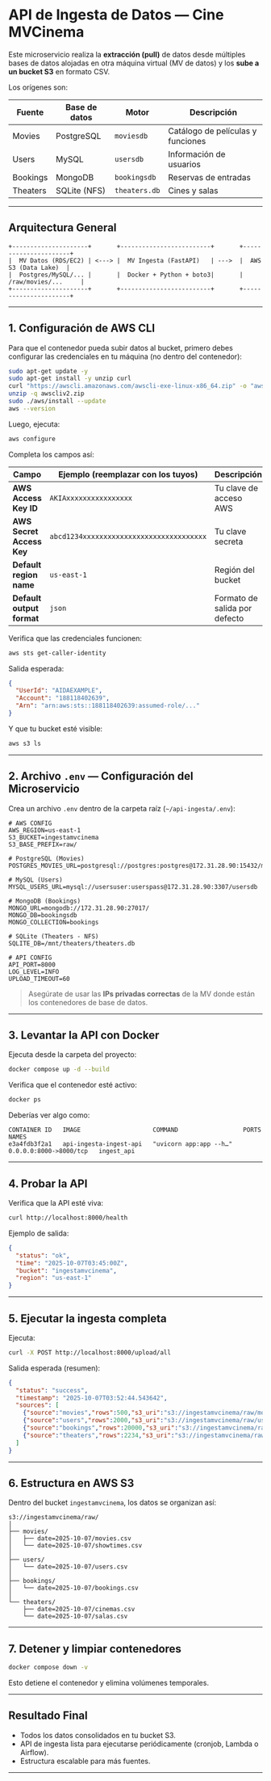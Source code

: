 # API de Ingesta de Datos — Cine MVCinema

Este microservicio realiza la **extracción (pull)** de datos desde múltiples bases de datos alojadas en otra máquina virtual (MV de datos) y los **sube a un bucket S3** en formato CSV.

Los orígenes son:

| Fuente        | Base de datos | Motor    | Descripción |
|----------------|---------------|-----------|--------------|
| Movies         | PostgreSQL     | `moviesdb` | Catálogo de películas y funciones |
| Users          | MySQL          | `usersdb`  | Información de usuarios |
| Bookings       | MongoDB        | `bookingsdb` | Reservas de entradas |
| Theaters       | SQLite (NFS)   | `theaters.db` | Cines y salas |

---

## Arquitectura General

```
+---------------------+       +-------------------------+       +----------------------+
|  MV Datos (RDS/EC2) | <---> |  MV Ingesta (FastAPI)   | --->  |  AWS S3 (Data Lake)  |
|  Postgres/MySQL/... |       |  Docker + Python + boto3|       |  /raw/movies/...     |
+---------------------+       +-------------------------+       +----------------------+
```

---

## 1. Configuración de AWS CLI

Para que el contenedor pueda subir datos al bucket, primero debes configurar las credenciales en tu máquina (no dentro del contenedor):

```bash
sudo apt-get update -y
sudo apt-get install -y unzip curl
curl "https://awscli.amazonaws.com/awscli-exe-linux-x86_64.zip" -o "awscliv2.zip"
unzip -q awscliv2.zip
sudo ./aws/install --update
aws --version
```

Luego, ejecuta:

```bash
aws configure
```

Completa los campos así:

| Campo                     | Ejemplo (reemplazar con los tuyos)         | Descripción |
|----------------------------|--------------------------------------------|--------------|
| **AWS Access Key ID**      | `AKIAxxxxxxxxxxxxxxxx`                    | Tu clave de acceso AWS |
| **AWS Secret Access Key**  | `abcd1234xxxxxxxxxxxxxxxxxxxxxxxxxxxxxx`  | Tu clave secreta |
| **Default region name**    | `us-east-1`                               | Región del bucket |
| **Default output format**  | `json`                                    | Formato de salida por defecto |

Verifica que las credenciales funcionen:
```bash
aws sts get-caller-identity
```

Salida esperada:
```json
{
  "UserId": "AIDAEXAMPLE",
  "Account": "188118402639",
  "Arn": "arn:aws:sts::188118402639:assumed-role/..."
}
```

Y que tu bucket esté visible:
```bash
aws s3 ls
```

---

## 2. Archivo `.env` — Configuración del Microservicio

Crea un archivo `.env` dentro de la carpeta raíz (`~/api-ingesta/.env`):

```env
# AWS CONFIG
AWS_REGION=us-east-1
S3_BUCKET=ingestamvcinema
S3_BASE_PREFIX=raw/

# PostgreSQL (Movies)
POSTGRES_MOVIES_URL=postgresql://postgres:postgres@172.31.28.90:15432/moviesdb

# MySQL (Users)
MYSQL_USERS_URL=mysql://usersuser:userspass@172.31.28.90:3307/usersdb

# MongoDB (Bookings)
MONGO_URL=mongodb://172.31.28.90:27017/
MONGO_DB=bookingsdb
MONGO_COLLECTION=bookings

# SQLite (Theaters - NFS)
SQLITE_DB=/mnt/theaters/theaters.db

# API CONFIG
API_PORT=8000
LOG_LEVEL=INFO
UPLOAD_TIMEOUT=60
```

>  Asegúrate de usar las **IPs privadas correctas** de la MV donde están los contenedores de base de datos.

---

## 3. Levantar la API con Docker

Ejecuta desde la carpeta del proyecto:

```bash
docker compose up -d --build
```

Verifica que el contenedor esté activo:
```bash
docker ps
```

Deberías ver algo como:
```
CONTAINER ID   IMAGE                    COMMAND                  PORTS                    NAMES
e3a4fdb3f2a1   api-ingesta-ingest-api   "uvicorn app:app --h…"   0.0.0.0:8000->8000/tcp   ingest_api
```

---

## 4. Probar la API

Verifica que la API esté viva:
```bash
curl http://localhost:8000/health
```

Ejemplo de salida:
```json
{
  "status": "ok",
  "time": "2025-10-07T03:45:00Z",
  "bucket": "ingestamvcinema",
  "region": "us-east-1"
}
```

---

## 5. Ejecutar la ingesta completa

Ejecuta:
```bash
curl -X POST http://localhost:8000/upload/all
```

Salida esperada (resumen):
```json
{
  "status": "success",
  "timestamp": "2025-10-07T03:52:44.543642",
  "sources": [
    {"source":"movies","rows":500,"s3_uri":"s3://ingestamvcinema/raw/movies/..."},
    {"source":"users","rows":2000,"s3_uri":"s3://ingestamvcinema/raw/users/..."},
    {"source":"bookings","rows":20000,"s3_uri":"s3://ingestamvcinema/raw/bookings/..."},
    {"source":"theaters","rows":2234,"s3_uri":"s3://ingestamvcinema/raw/theaters/..."}
  ]
}
```

---

## 6. Estructura en AWS S3

Dentro del bucket `ingestamvcinema`, los datos se organizan así:

```
s3://ingestamvcinema/raw/
│
├── movies/
│   ├── date=2025-10-07/movies.csv
│   └── date=2025-10-07/showtimes.csv
│
├── users/
│   └── date=2025-10-07/users.csv
│
├── bookings/
│   └── date=2025-10-07/bookings.csv
│
└── theaters/
    ├── date=2025-10-07/cinemas.csv
    └── date=2025-10-07/salas.csv
```

---

## 7. Detener y limpiar contenedores

```bash
docker compose down -v
```

Esto detiene el contenedor y elimina volúmenes temporales.

---

## Resultado Final

- Todos los datos consolidados en tu bucket S3.
- API de ingesta lista para ejecutarse periódicamente (cronjob, Lambda o Airflow).
- Estructura escalable para más fuentes.

---
